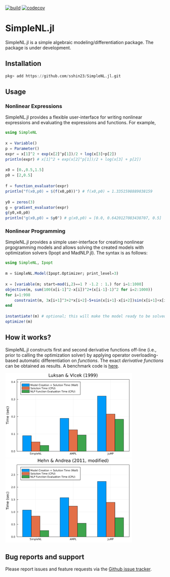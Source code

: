 [![build](https://github.com/sshin23/SimpleNL.jl/actions/workflows/test.yml/badge.svg)](https://github.com/sshin23/SimpleNL.jl/actions/workflows/test.yml) 
[![codecov](https://codecov.io/gh/sshin23/SimpleNL.jl/branch/main/graph/badge.svg?token=U6NMMW0IT5)](https://codecov.io/gh/sshin23/SimpleNL.jl)
# SimpleNL.jl
 
SimpleNL.jl is a simple algebraic modeling/differentiation package. The package is under development.

## Installation
```julia
pkg> add https://github.com/sshin23/SimpleNL.jl.git
```

## Usage
### Nonlinear Expressions
SimpleNL.jl provides a flexible user-interface for writing nonlinear expressions and evaluating the expressions and functions. For example,
```julia
using SimpleNL

x = Variable()
p = Parameter()
expr = x[1]^2 + exp(x[2]^p[1])/2 + log(x[3]+p[2])
println(expr) # x[1]^2 + exp(x[2]^p[1])/2 + log(x[3] + p[2])

x0 = [0.,0.5,1.5]
p0 = [2,0.5]

f = function_evaluator(expr)
println("f(x0,p0) = $(f(x0,p0))") # f(x0,p0) = 1.3351598889038159

y0 = zeros(3)
g = gradient_evaluator(expr)
g(y0,x0,p0)
println("g(x0,p0) = $y0") # g(x0,p0) = [0.0, 0.6420127083438707, 0.5]
```

### Nonlinear Programming
SimpleNL.jl provides a simple user-interface for creating nonlinear prgogramming models and allows solving the created models with optimization solvers (Ipopt and MadNLP.jl). The syntax is as follows:
```julia
using SimpleNL, Ipopt

m = SimpleNL.Model(Ipopt.Optimizer; print_level=3) 

x = [variable(m; start=mod(i,2)==1 ? -1.2 : 1.) for i=1:1000]
objective(m, sum(100(x[i-1]^2-x[i])^2+(x[i-1]-1)^2 for i=2:1000))
for i=1:998
    constraint(m, 3x[i+1]^3+2*x[i+2]-5+sin(x[i+1]-x[i+2])sin(x[i+1]+x[i+2])+4x[i+1]-x[i]exp(x[i]-x[i+1])-3 == 0)
end

instantiate!(m) # optional; this will make the model ready to be solved
optimize!(m)
```

## How it works?
SimpleNL.jl constructs first and second derivative functions off-line (i.e., prior to calling the optimization solver) by applying operator overloading-based automatic differentiation on _functions_. The exact _derivative functions_ can be obtained as results. A benchmark code is [here](https://github.com/sshin23/SimpleNL.jl/blob/main/benchmark/benchmark.jl).

<img src="/benchmark/output/luksanvlcek.png" width="400"/><img src="/benchmark/output/hehnandrea.png" width="400"/>

## Bug reports and support
Please report issues and feature requests via the [Github issue tracker](https://github.com/sshin23/SimpleNLModels.jl/issues). 
